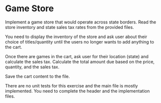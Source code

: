 # Game Store 

Implement a game store that would operate across state borders. Read the store inventory and state sales tax rates from the provided files.

You need to display the inventory of the store and ask user about their choice of titles/quantity until the users no longer wants to add anything to the cart.

Once there are games in the cart, ask user for their location (state) and calculate the sales tax. Calculate the total amount due based on the price, quantity, and the sales tax.

Save the cart content to the file.

There are no unit tests for this exercise and the main file is mostly implemented. You need to complete the header and the implementation files.
